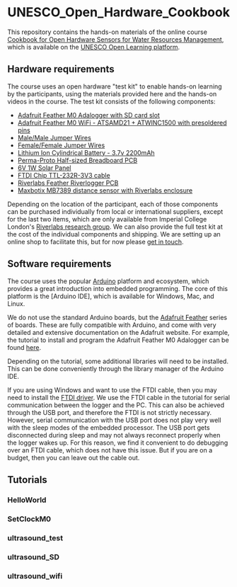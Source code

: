 # UNESCO_Open_Hardware_Cookbook

This repository contains the hands-on materials of the online course [Cookbook for Open Hardware Sensors for Water Resources Management](https://openlearning.unesco.org/courses/course-v1:UNESCO+OpenWater+2024/about), which is available on the [UNESCO Open Learning platform](https://openlearning.unesco.org/).

## Hardware requirements

The course uses an open hardware "test kit" to enable hands-on learning by the participants, using the materials provided here and the hands-on videos in the course. The test kit consists of the following components:

- [Adafruit Feather M0 Adalogger with SD card slot](https://www.adafruit.com/product/2796)
- [Adafruit Feather M0 WiFi - ATSAMD21 + ATWINC1500 with presoldered pins](https://www.adafruit.com/product/2598)
- [Male/Male Jumper Wires](https://www.adafruit.com/product/1957)
- [Female/Female Jumper Wires](https://www.adafruit.com/product/1950)
- [Lithium Ion Cylindrical Battery - 3.7v 2200mAh](https://www.adafruit.com/product/1781)
- [Perma-Proto Half-sized Breadboard PCB](https://www.adafruit.com/product/1609)
- [6V 1W Solar Panel](https://www.adafruit.com/product/3809)
- [FTDI Chip TTL-232R-3V3 cable](https://mou.sr/49KlDMq)
- [Riverlabs Feather Riverlogger PCB]()
- [Maxbotix MB7389 distance sensor with Riverlabs enclosure]()

Depending on the location of the participant, each of those components can be purchased individually from local or international suppliers, except for the last two items, which are only available from Imperial College London's [Riverlabs research group](https://paramo.cc.ic.ac.uk/). We can also provide the full test kit at the cost of the individual components and shipping. We are setting up an online shop to facilitate this, but for now please [get in touch](https://www.imperial.ac.uk/people/w.buytaert).

## Software requirements

The course uses the popular [Arduino](https://www.arduino.cc/) platform and ecosystem, which provides a great introduction into embedded programming. The core of this platform is the [Arduino IDE], which is available for Windows, Mac, and Linux.

We do not use the standard Arduino boards, but the [Adafruit Feather](https://www.adafruit.com/category/943) series of boards. These are fully compatible with Arduino, and come with very detailed and extensive documentation on the Adafruit website. For example, the tutorial to install and program the Adafruit Feather M0 Adalogger can be found [here](https://learn.adafruit.com/adafruit-feather-m0-adalogger).

Depending on the tutorial, some additional libraries will need to be installed. This can be done conveniently through the library manager of the Arduino IDE.

If you are using Windows and want to use the FTDI cable, then you may need to install the [FTDI driver](https://ftdichip.com/drivers/). We use the FTDI cable in the tutorial for serial communication between the logger and the PC. This can also be achieved through the USB port, and therefore the FTDI is not strictly necessary. However, serial communication with the USB port does not play very well with the sleep modes of the embedded processor. The USB port gets disconnected during sleep and may not always reconnect properly when the logger wakes up. For this reason, we find it convenient to do debugging over an FTDI cable, which does not have this issue. But if you are on a budget, then you can leave out the cable out.

## Tutorials

### HelloWorld

### SetClockM0

### ultrasound_test

### ultrasound_SD

### ultrasound_wifi




